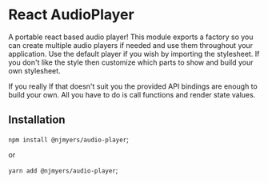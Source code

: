 # React AudioPlayer

A portable react based audio player! This module exports a factory so you can create multiple audio players if needed and use them throughout your application. Use the default player if you wish by importing the stylesheet. If you don't like the style then customize which parts to show and build your own stylesheet.

If you really
If that doesn't suit you the provided API bindings are enough to build your own. All you have to do is call functions and render state values.

## Installation

`npm install @njmyers/audio-player`;

or

`yarn add @njmyers/audio-player`;

<!-- STORY -->
